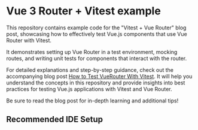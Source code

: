 # Vue 3  Router + Vitest example

This repository contains example code for the "Vitest + Vue Router" blog post, showcasing how to effectively test Vue.js components that use Vue Router with Vitest. 

It demonstrates setting up Vue Router in a test environment, mocking routes, and writing unit tests for components that interact with the router.

For detailed explanations and step-by-step guidance, check out the accompanying blog post [How to Test VueRouter With Vitest](https://meant4.com/blog/how-to-test-vue-router-with-vitest/). It will help you understand the concepts in this repository and provide insights into best practices for testing Vue.js applications with Vitest and Vue Router.

Be sure to read the blog post for in-depth learning and additional tips!

## Recommended IDE Setup

